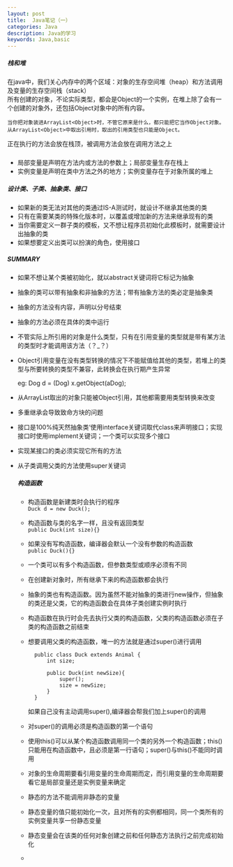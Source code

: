 ```yaml
---
layout: post
title:  Java笔记（一）
categories: Java
description: Java的学习
keywords: Java,basic
---
```

##### 栈和堆

在java中，我们关心内存中的两个区域：对象的生存空间堆（heap）和方法调用及变量的生存空间栈（stack）   
所有创建的对象，不论实际类型，都会是Object的一个实例，在堆上除了会有一个创建的对象外，还包括Object对象中的所有内容。  

	当你把对象装进ArrayList<Object>时，不管它原来是什么，都只能把它当作Object对象。
	从ArrayList<Object>中取出引用时，取出的引用类型也只能是Object。  
正在执行的方法会放在栈顶，被调用方法会放在调用方法之上 
##### 
* 局部变量是声明在方法内或方法的参数上；局部变量生存在栈上
* 实例变量是声明在类中方法之外的地方；实例变量存在于对象所属的堆上

##### 设计类、子类、抽象类、接口
* 如果新的类无法对其他的类通过IS-A测试时，就设计不继承其他类的类 
* 只有在需要某类的特殊化版本时，以覆盖或增加新的方法来继承现有的类
* 当你需要定义一群子类的模板，又不想让程序员初始化此模板时，就需要设计出抽象的类
* 如果想要定义出类可以扮演的角色，使用接口


##### SUMMARY
* 如果不想让某个类被初始化，就以abstract关键词将它标记为抽象
* 抽象的类可以带有抽象和非抽象的方法；带有抽象方法的类必定是抽象类
* 抽象的方法没有内容，声明以分号结束
* 抽象的方法必须在具体的类中运行
* 不管实际上所引用的对象是什么类型，只有在引用变量的类型就是带有某方法的类型时才能调用该方法（？_？）
* Object引用变量在没有类型转换的情况下不能赋值给其他的类型，若堆上的类型与所要转换的类型不兼容，此转换会在执行期产生异常

	eg:  Dog d = (Dog) x.getObject(aDog);

* 从ArrayList<Object>取出的对象只能被Object引用，其他都需要用类型转换来改变
* 多重继承会导致致命方块的问题
* 接口是100%纯天然抽象类‘使用interface关键词取代class来声明接口；实现接口时使用implement关键词；一个类可以实现多个接口
* 实现某接口的类必须实现它所有的方法
* 从子类调用父类的方法使用super关键词

##### 构造函数
* 构造函数是新建类时会执行的程序  
 `Duck d = new Duck();`
* 构造函数与类的名字一样，且没有返回类型  
 `public Duck(int size){}`
* 如果没有写构造函数，编译器会默认一个没有参数的构造函数  
 `public Duck(){}`
* 一个类可以有多个构造函数，但参数类型或顺序必须有不同
* 在创建新对象时，所有继承下来的构造函数都会执行
* 抽象的类也有构造函数。因为虽然不能对抽象的类进行new操作，但抽象的类还是父类，它的构造函数会在具体子类创建实例时执行
* 构造函数在执行时会先去执行父类的构造函数，父类的构造函数必须在子类的构造函数之前结束
* 想要调用父类的构造函数，唯一的方法就是通过super()进行调用  

	
		public class Duck extends Animal {  
			int size;
		
			public Duck(int newSize){
				super();
				size = newSize;
			}
		}

	如果自己没有主动调用super(),编译器会帮我们加上super()的调用
* 对super()的调用必须是构造函数的第一个语句
* 使用this()可以从某个构造函数调用同一个类的另外一个构造函数；this()只能用在构造函数中，且必须是第一行语句；super()与this()不能同时调用
* 对象的生命周期要看引用变量的生命周期而定，而引用变量的生命周期要看它是局部变量还是实例变量来确定
* 静态的方法不能调用非静态的变量
* 静态变量的值只能初始化一次，且对所有的实例都相同，同一个类所有的实例变量共享一份静态变量
* 静态变量会在该类的任何对象创建之前和任何静态方法执行之前完成初始化
* 
